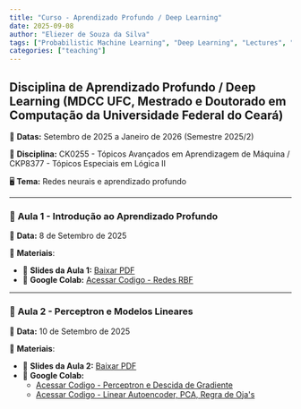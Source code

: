 ```yaml
---
title: "Curso - Aprendizado Profundo / Deep Learning"
date: 2025-09-08
author: "Eliezer de Souza da Silva"
tags: ["Probabilistic Machine Learning", "Deep Learning", "Lectures", "Universidade Federal do Ceará"]
categories: ["teaching"]
---
```


## Disciplina de Aprendizado Profundo / Deep Learning (MDCC UFC, Mestrado e Doutorado em Computação da Universidade Federal do Ceará)

📅 **Datas:**  Setembro de 2025 a Janeiro de 2026 (Semestre 2025/2)

📍 **Disciplina:** CK0255 - Tópicos Avançados em Aprendizagem de Máquina / CKP8377 - Tópicos Especiais em Lógica II

🖥️ **Tema:** Redes neurais e aprendizado profundo

---

### 📌 **Aula 1 - Introdução ao Aprendizado Profundo**  
📅 **Data:** 8 de Setembro de 2025

🔗 **Materiais**:
- 📄 **Slides da Aula 1:** [Baixar PDF](pdf/aula1.pdf)
- 📜 **Google Colab:** [Acessar Codigo - Redes RBF](https://github.com/sereliezer/sereliezer.github.io/blob/master/content/teaching/deeplearning-ufc-2025/ipynb/aula1_rbf.ipynb)

---

### 📌 **Aula 2 - Perceptron e Modelos Lineares**  
📅 **Data:** 10 de Setembro de 2025


🔗 **Materiais**:
- 📄 **Slides da Aula 2:** [Baixar PDF](pdf/aula2.pdf)
- 📜 **Google Colab:**
    - [Acessar Codigo - Perceptron e Descida de Gradiente](https://github.com/sereliezer/sereliezer.github.io/blob/master/content/teaching/deeplearning-ufc-2025/ipynb/aula2_perceptron.ipynb)
    - [Acessar Codigo - Linear Autoencoder, PCA, Regra de Oja's](https://github.com/sereliezer/sereliezer.github.io/blob/master/content/teaching/deeplearning-ufc-2025/ipynb/aula2-unsupervised.ipynb)


